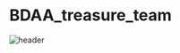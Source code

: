 # BDAA_treasure_team
![header](https://capsule-render.vercel.app/api?type=egg&color=auto&height=100&section=header&text="BDAA_데이터_속_보물_찾기_팀_깃허브입니다~"&fontSize=10)

